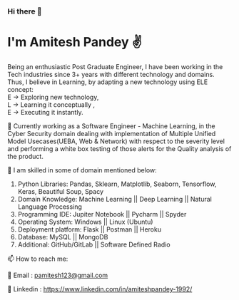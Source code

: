 ### Hi there 👋

<!--
**amitesh-pandey/amitesh-pandey** is a ✨ _special_ ✨ repository because its `README.md` (this file) appears on your GitHub profile.

Here are some ideas to get you started:

- 🔭 I’m currently working on ...
- 🌱 I’m currently learning ...
- 👯 I’m looking to collaborate on ...
- 🤔 I’m looking for help with ...
- 💬 Ask me about ...
- 📫 How to reach me: ...
- 😄 Pronouns: ...
- ⚡ Fun fact: ...
-->

# I'm Amitesh Pandey ✌️
Being an enthusiastic Post Graduate Engineer, I have been working in the Tech industries since 3+ years with different technology and domains. Thus, I believe in Learning, by adapting a new technology using ELE concept: </br>
E -> Exploring new technology, </br>
L -> Learning it conceptually , </br>
E -> Executing it instantly.</br>

💖 Currently working as a Software Engineer - Machine Learning, in the Cyber Security domain dealing with implementation of Multiple Unified Model Usecases(UEBA, Web & Network) with respect to the severity level and performing a white box testing of those alerts for the Quality analysis of the product.

🌈 I am skilled in some of domain mentioned below:
1. Python Libraries: Pandas, Sklearn, Matplotlib, Seaborn, Tensorflow, Keras, Beautiful Soup, Spacy
2. Domain Knowledge: Machine Learning || Deep Learning || Natural Language Processing
3. Programming IDE: Jupiter Notebook || Pycharm || Spyder
4. Operating System: Windows || Linux (Ubuntu)
5. Deployment platform: Flask || Postman || Heroku
6. Database: MySQL || MongoDB
7. Additional: GitHub/GitLab || Software Defined Radio

📫 How to reach me:

📍 Email : pamitesh123@gmail.com

📍 Linkedin : https://www.linkedin.com/in/amiteshpandey-1992/

